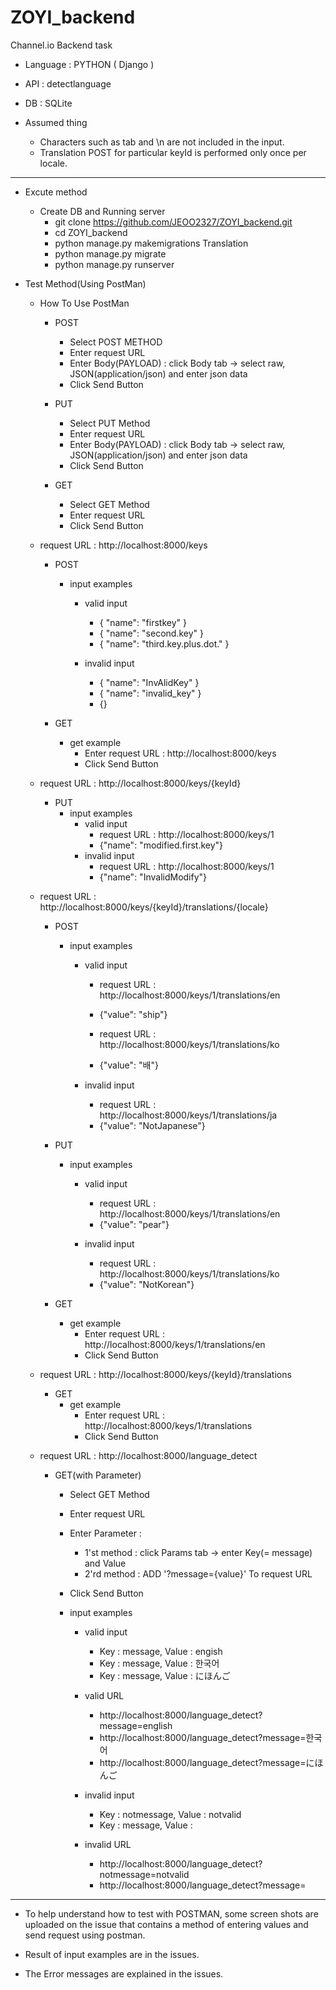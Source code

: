 # ZOYI_backend
Channel.io Backend task

- Language : PYTHON ( Django )
- API : detectlanguage
- DB : SQLite

- Assumed thing
  - Characters such as tab and \n are not included in the input.
  - Translation POST for particular keyId is performed only once per locale.

----------------------------------------------------------------------------------------------------------------

- Excute method
  - Create DB and Running server
    - git clone https://github.com/JEOO2327/ZOYI_backend.git
    - cd ZOYI_backend
    - python manage.py makemigrations Translation
    - python manage.py migrate
    - python manage.py runserver

- Test Method(Using PostMan)
    - How To Use PostMan
      - POST
        - Select POST METHOD
        - Enter request URL
        - Enter Body(PAYLOAD) : click Body tab -> select raw, JSON(application/json) and enter json data
        - Click Send Button

      - PUT
        - Select PUT Method
        - Enter request URL
        - Enter Body(PAYLOAD) : click Body tab -> select raw, JSON(application/json) and enter json data
        - Click Send Button
  
      - GET
        - Select GET Method
        - Enter request URL
        - Click Send Button

    - request URL : http://localhost:8000/keys
      - POST
        - input examples
          - valid input
            - { "name": "firstkey" } 
            - { "name": "second.key" } 
            - { "name": "third.key.plus.dot." }
          
          - invalid input
            - { "name": "InvAlidKey" }
            - { "name": "invalid_key" }
            - {}

      - GET
        - get example
          - Enter request URL : http://localhost:8000/keys
          - Click Send Button


    - request URL : http://localhost:8000/keys/{keyId}
      - PUT        
        - input examples
          - valid input
            - request URL : http://localhost:8000/keys/1
            - {"name": "modified.first.key"}
          - invalid input
            - request URL : http://localhost:8000/keys/1
            - {"name": "InvalidModify"} 
            
    - request URL : http://localhost:8000/keys/{keyId}/translations/{locale}
      - POST        
        - input examples
          - valid input
            - request URL : http://localhost:8000/keys/1/translations/en
            - {"value": "ship"}
            
            - request URL : http://localhost:8000/keys/1/translations/ko
            - {"value": "배"}

          - invalid input
            - request URL : http://localhost:8000/keys/1/translations/ja
            - {"value": "NotJapanese"} 
      
      - PUT
        - input examples
          - valid input
            - request URL : http://localhost:8000/keys/1/translations/en
            - {"value": "pear"}
            
          - invalid input
            - request URL : http://localhost:8000/keys/1/translations/ko
            - {"value": "NotKorean"} 
      - GET
        - get example
          - Enter request URL : http://localhost:8000/keys/1/translations/en
          - Click Send Button

               
    - request URL : http://localhost:8000/keys/{keyId}/translations
      - GET
        - get example
          - Enter request URL : http://localhost:8000/keys/1/translations
          - Click Send Button
      
    - request URL : http://localhost:8000/language_detect
      - GET(with Parameter)
        - Select GET Method
        - Enter request URL
        - Enter Parameter :
          - 1'st method : click Params tab -> enter Key(= message) and Value
          - 2'rd method : ADD '?message={value}' To request URL
        - Click Send Button
        
        - input examples
          - valid input
            - Key : message, Value : engish
            - Key : message, Value : 한국어
            - Key : message, Value : にほんご 
          - valid URL
            - http://localhost:8000/language_detect?message=english
            - http://localhost:8000/language_detect?message=한국어
            - http://localhost:8000/language_detect?message=にほんご
            
          - invalid input
            - Key : notmessage, Value : notvalid
            - Key : message, Value : 
          - invalid URL
            - http://localhost:8000/language_detect?notmessage=notvalid
            - http://localhost:8000/language_detect?message=
  
----------------------------------------------------------------------------------------------------------    
 
 - To help understand how to test with POSTMAN, some screen shots are uploaded on the issue that contains a method of entering values and send request using postman.
 
 - Result of input examples are in the issues.
 
 - The Error messages are explained in the issues.
